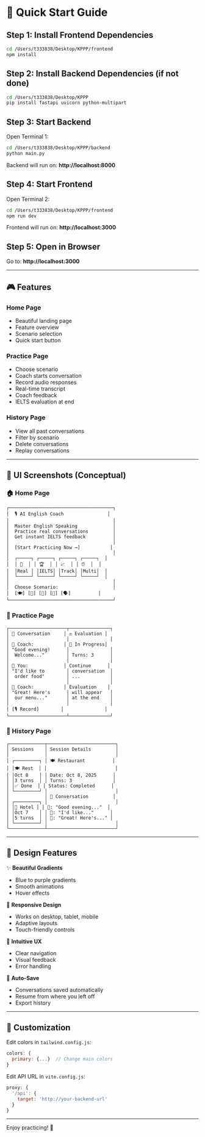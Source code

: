 # 🎯 Quick Start Guide

## Step 1: Install Frontend Dependencies

```bash
cd /Users/t333838/Desktop/KPPP/frontend
npm install
```

## Step 2: Install Backend Dependencies (if not done)

```bash
cd /Users/t333838/Desktop/KPPP
pip install fastapi uvicorn python-multipart
```

## Step 3: Start Backend

Open Terminal 1:
```bash
cd /Users/t333838/Desktop/KPPP/backend
python main.py
```

Backend will run on: **http://localhost:8000**

## Step 4: Start Frontend

Open Terminal 2:
```bash
cd /Users/t333838/Desktop/KPPP/frontend
npm run dev
```

Frontend will run on: **http://localhost:3000**

## Step 5: Open in Browser

Go to: **http://localhost:3000**

---

## 🎮 Features

### Home Page
- Beautiful landing page
- Feature overview
- Scenario selection
- Quick start button

### Practice Page
- Choose scenario
- Coach starts conversation
- Record audio responses
- Real-time transcript
- Coach feedback
- IELTS evaluation at end

### History Page
- View all past conversations
- Filter by scenario
- Delete conversations
- Replay conversations

---

## 📱 UI Screenshots (Conceptual)

### 🏠 Home Page
```
┌──────────────────────────────────────┐
│  🎙️ AI English Coach                │
│                                      │
│  Master English Speaking             │
│  Practice real conversations         │
│  Get instant IELTS feedback          │
│                                      │
│  [Start Practicing Now →]           │
│                                      │
│  ┌─────┐ ┌─────┐ ┌─────┐ ┌─────┐  │
│  │ 🎤  │ │ 🏆  │ │ 📈  │ │ ⏰  │  │
│  │Real │ │IELTS│ │Track│ │Multi│  │
│  └─────┘ └─────┘ └─────┘ └─────┘  │
│                                      │
│  Choose Scenario:                    │
│  [🍽️] [👕] [🏨] [💼] [🗣️]          │
└──────────────────────────────────────┘
```

### 💬 Practice Page
```
┌─────────────────────┬───────────────┐
│ 💬 Conversation     │ ⚖️ Evaluation │
│                     │               │
│ 🤖 Coach:           │ 🔄 In Progress│
│ "Good evening!      │               │
│  Welcome..."        │ Turns: 3      │
│                     │               │
│ 🧑 You:             │ Continue      │
│ "I'd like to        │ conversation  │
│  order food"        │ ...           │
│                     │               │
│ 🤖 Coach:           │ Evaluation    │
│ "Great! Here's      │ will appear   │
│  our menu..."       │ at the end    │
│                     │               │
│ [🎙️ Record]        │               │
└─────────────────────┴───────────────┘
```

### 📜 History Page
```
┌─────────────┬─────────────────────────┐
│ Sessions    │ Session Details         │
│             │                         │
│ ┌─────────┐ │ 🍽️ Restaurant          │
│ │🍽️ Rest  │ │                         │
│ │Oct 8    │ │ Date: Oct 8, 2025      │
│ │3 turns  │ │ Turns: 3               │
│ │✅ Done  │ │ Status: Completed      │
│ └─────────┘ │                         │
│             │ 💬 Conversation         │
│ ┌─────────┐ │                         │
│ │🏨 Hotel │ │ 🤖: "Good evening..."  │
│ │Oct 7    │ │ 🧑: "I'd like..."      │
│ │5 turns  │ │ 🤖: "Great! Here's..." │
│ └─────────┘ │                         │
└─────────────┴─────────────────────────┘
```

---

## 🎨 Design Features

✨ **Beautiful Gradients**
- Blue to purple gradients
- Smooth animations
- Hover effects

📱 **Responsive Design**
- Works on desktop, tablet, mobile
- Adaptive layouts
- Touch-friendly controls

🎯 **Intuitive UX**
- Clear navigation
- Visual feedback
- Error handling

💾 **Auto-Save**
- Conversations saved automatically
- Resume from where you left off
- Export history

---

## 🔧 Customization

Edit colors in `tailwind.config.js`:
```js
colors: {
  primary: {...}  // Change main colors
}
```

Edit API URL in `vite.config.js`:
```js
proxy: {
  '/api': {
    target: 'http://your-backend-url'
  }
}
```

---

Enjoy practicing! 🎉
